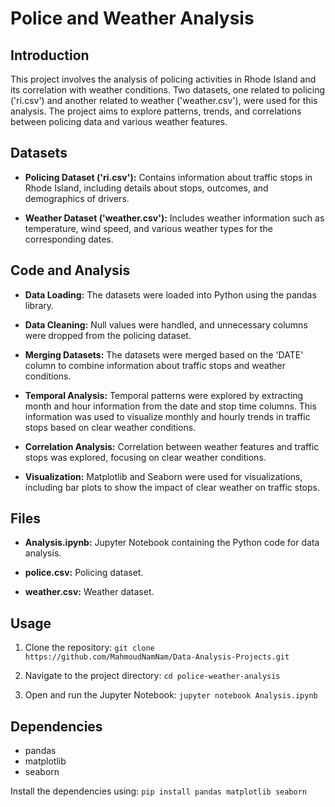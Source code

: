 # Police and Weather Analysis

## Introduction
This project involves the analysis of policing activities in Rhode Island and its correlation with weather conditions. Two datasets, one related to policing ('ri.csv') and another related to weather ('weather.csv'), were used for this analysis. The project aims to explore patterns, trends, and correlations between policing data and various weather features.

## Datasets
- **Policing Dataset ('ri.csv'):** Contains information about traffic stops in Rhode Island, including details about stops, outcomes, and demographics of drivers.

- **Weather Dataset ('weather.csv'):** Includes weather information such as temperature, wind speed, and various weather types for the corresponding dates.

## Code and Analysis
- **Data Loading:** The datasets were loaded into Python using the pandas library.

- **Data Cleaning:** Null values were handled, and unnecessary columns were dropped from the policing dataset.

- **Merging Datasets:** The datasets were merged based on the 'DATE' column to combine information about traffic stops and weather conditions.

- **Temporal Analysis:** Temporal patterns were explored by extracting month and hour information from the date and stop time columns. This information was used to visualize monthly and hourly trends in traffic stops based on clear weather conditions.

- **Correlation Analysis:** Correlation between weather features and traffic stops was explored, focusing on clear weather conditions.

- **Visualization:** Matplotlib and Seaborn were used for visualizations, including bar plots to show the impact of clear weather on traffic stops.

## Files
- **Analysis.ipynb:** Jupyter Notebook containing the Python code for data analysis.

- **police.csv:** Policing dataset.

- **weather.csv:** Weather dataset.

## Usage
1. Clone the repository: `git clone https://github.com/MahmoudNamNam/Data-Analysis-Projects.git`

2. Navigate to the project directory: `cd police-weather-analysis`

3. Open and run the Jupyter Notebook: `jupyter notebook Analysis.ipynb`

## Dependencies
- pandas
- matplotlib
- seaborn

Install the dependencies using: `pip install pandas matplotlib seaborn`

